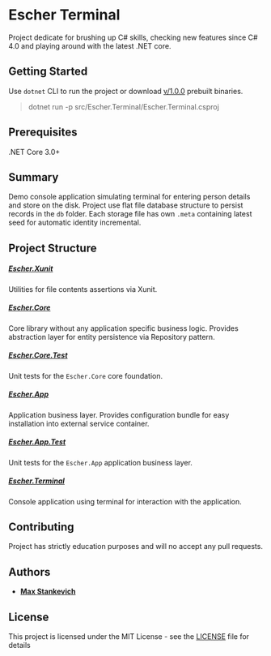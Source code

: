 # Escher Terminal

Project dedicate for brushing up C# skills, checking new features since C# 4.0 and playing around with the latest .NET core.

## Getting Started
Use `dotnet` CLI to run the project or download [v/1.0.0](https://github.com/gavar/escher-terminal/releases/download/v%2F1.0.0/escher-terminal-win.zip) prebuilt binaries.
>dotnet run -p src/Escher.Terminal/Escher.Terminal.csproj

## Prerequisites
.NET Core 3.0+

## Summary
Demo console application simulating terminal for entering person details and store on the disk.
Project use flat file database structure to persist records in the `db` folder. Each storage file has own `.meta` containing latest seed for automatic identity incremental.  

## Project Structure

##### [Escher.Xunit](src/Escher.Xunit)
Utilities for file contents assertions via Xunit.

##### [Escher.Core](src/Escher.Core) 
Core library without any application specific business logic. Provides abstraction layer for entity persistence via Repository pattern. 

##### [Escher.Core.Test](test/Escher.Core.Test) 
Unit tests for the `Escher.Core` core foundation.

##### [Escher.App](src/Escher.App) 
Application business layer. Provides configuration bundle for easy installation into external service container.

##### [Escher.App.Test](src/Escher.Core) 
Unit tests for the `Escher.App` application business layer.

##### [Escher.Terminal](src/Escher.Terminal) 
Console application using terminal for interaction with the application.

## Contributing
Project has strictly education purposes and will no accept any pull requests.

## Authors
* **[Max Stankevich](https://github.com/gavar)**

## License
This project is licensed under the MIT License - see the [LICENSE](LICENSE) file for details
